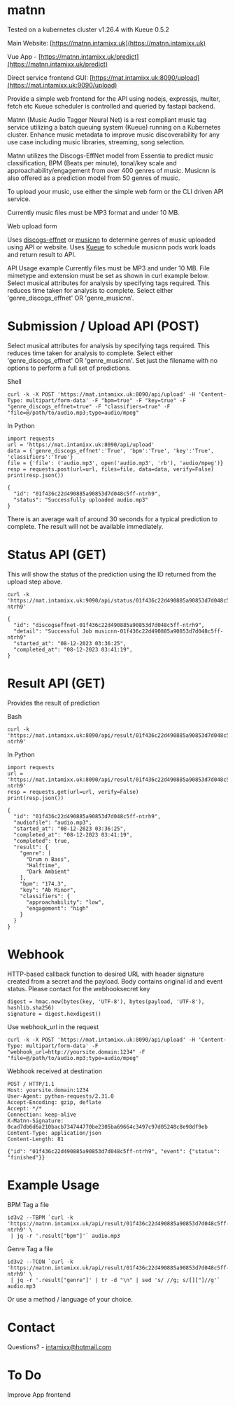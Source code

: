 # matnn
Tested on a kubernetes cluster v1.26.4 with Kueue 0.5.2

Main Website: [https://matnn.intamixx.uk](https://matnn.intamixx.uk)

Vue App - [https://matnn.intamixx.uk/predict](https://matnn.intamixx.uk/predict)

Direct service frontend GUI: [https://mat.intamixx.uk:8090/upload](https://mat.intamixx.uk:9090/upload)

Provide a simple web frontend for the API using nodejs, expressjs, multer, fetch etc
Kueue scheduler is controlled and queried by fastapi backend.

Matnn (Music Audio Tagger Neural Net) is a rest compliant music tag service utilizing a batch queuing system (Kueue) running on a Kubernetes cluster.
Enhance music metadata to improve music discoverability for any use case including music libraries, streaming, song selection.

Matnn utilizes the Discogs-EffNet model from Essentia to predict music classification, BPM (Beats per minute), tonal/key scale and approachability/engagement from over 400 genres of music. Musicnn is also offered as a prediction model from 50 genres of music.

To upload your music, use either the simple web form or the CLI driven API service.

Currently music files must be MP3 format and under 10 MB.

Web upload form

Uses [discogs-effnet](https://essentia.upf.edu/models.html#discogs-effnet) or [musicnn](https://github.com/jordipons/musicnn) to determine genres of music uploaded using API or website.
Uses [Kueue](https://kueue.sigs.k8s.io) to schedule musicnn pods work loads and return result to API.

API Usage example
Currently files must be MP3 and under 10 MB.  File mimetype and extension must be set as shown in curl example below.  Select musical attributes for analysis by specifying tags required. This reduces time taken for analysis to complete. Select either 'genre_discogs_effnet' OR 'genre_musicnn'.

# Submission / Upload API (POST)
Select musical attributes for analysis by specifying tags required. This reduces time taken for analysis to complete. Select either 'genre_discogs_effnet' OR 'genre_musicnn'. Set just the filename with no options to perform a full set of predictions.

Shell
```
curl -k -X POST 'https://mat.intamixx.uk:8090/api/upload' -H 'Content-Type: multipart/form-data' -F "bpm=true" -F "key=true" -F "genre_discogs_effnet=true" -F "classifiers=true" -F "file=@/path/to/audio.mp3;type=audio/mpeg"
```
In Python
```
import requests
url = 'https://mat.intamixx.uk:8090/api/upload'
data = {'genre_discogs_effnet':'True', 'bpm':'True', 'key':'True', 'classifiers':'True'}
file = {'file': ('audio.mp3', open('audio.mp3', 'rb'), 'audio/mpeg')}
resp = requests.post(url=url, files=file, data=data, verify=False)
print(resp.json())
```
```
{
  "id": "01f436c22d490885a90853d7d048c5ff-ntrh9",
  "status": "Successfully uploaded audio.mp3"
}
```
There is an average wait of around 30 seconds for a typical prediction to complete. The result will not be available immediately.

# Status API (GET)
This will show the status of the prediction using the ID returned from the upload step above.
```
curl -k 'https://mat.intamixx.uk:9090/api/status/01f436c22d490885a90853d7d048c5ff-ntrh9'
```
```
{
  "id": "discogseffnet-01f436c22d490885a90853d7d048c5ff-ntrh9",
  "detail": "Successful Job musicnn-01f436c22d490885a90853d7d048c5ff-ntrh9"
  "started_at": "08-12-2023 03:36:25",
  "completed_at": "08-12-2023 03:41:19",
}
```

# Result API (GET)
Provides the result of prediction

Bash
```
curl -k 'https://mat.intamixx.uk:8090/api/result/01f436c22d490885a90853d7d048c5ff-ntrh9'
```
In Python
```
import requests
url = 'https://mat.intamixx.uk:8090/api/result/01f436c22d490885a90853d7d048c5ff-ntrh9'
resp = requests.get(url=url, verify=False)
print(resp.json())
```
```
{
  "id": "01f436c22d490885a90853d7d048c5ff-ntrh9",
  "audiofile": "audio.mp3",
  "started_at": "08-12-2023 03:36:25",
  "completed_at": "08-12-2023 03:41:19",
  "completed": true,
  "result": {
    "genre": [
      "Drum n Bass",
      "Halftime",
      "Dark Ambient"
    ],
    "bpm": "174.3",
    "key": "Ab Minor",
    "classifiers": {
      "approachability": "low",
      "engagement": "high"
    }
  }
}
```
# Webhook

HTTP-based callback function to desired URL with header signature created from a secret and the payload. Body contains original id and event status.
Please contact for the webhooksecret key

```
digest = hmac.new(bytes(key, 'UTF-8'), bytes(payload, 'UTF-8'), hashlib.sha256)
signature = digest.hexdigest()
```

Use webhook_url in the request

```
curl -k -X POST 'https://mat.intamixx.uk:8090/api/upload' -H 'Content-Type: multipart/form-data' -F "webhook_url=http://yoursite.domain:1234" -F "file=@/path/to/audio.mp3;type=audio/mpeg"
```

Webhook received at destination

```
POST / HTTP/1.1
Host: yoursite.domain:1234
User-Agent: python-requests/2.31.0
Accept-Encoding: gzip, deflate
Accept: */*
Connection: keep-alive
X-Matnn-Signature: 0cad7db6d6a210bacb734744770be2305ba69664c3497c97d05248c8e98df9eb
Content-Type: application/json
Content-Length: 81

{"id": "01f436c22d490885a90853d7d048c5ff-ntrh9", "event": {"status": "finished"}}
```

# Example Usage

BPM Tag a file
```
id3v2 --TBPM `curl -k 'https://matnn.intamixx.uk/api/result/01f436c22d490885a90853d7d048c5ff-ntrh9' \
 | jq -r '.result["bpm"]'` audio.mp3
```
Genre Tag a file
```
id3v2 --TCON `curl -k 'https://matnn.intamixx.uk/api/result/01f436c22d490885a90853d7d048c5ff-ntrh9' \
 | jq -r '.result["genre"]' | tr -d "\n" | sed 's/ //g; s/[]["]//g'` audio.mp3
```
Or use a method / language of your choice.

# Contact
Questions? - intamixx@hotmail.com

# To Do
Improve App frontend


